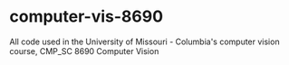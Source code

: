 # computer-vis-8690
All code used in the University of Missouri - Columbia's computer vision course, CMP_SC 8690 Computer Vision
